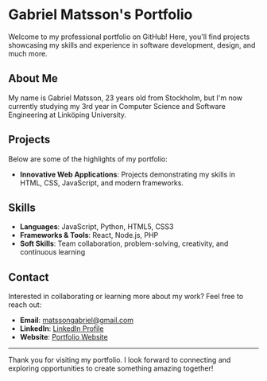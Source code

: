 # Gabriel Matsson's Portfolio

Welcome to my professional portfolio on GitHub! Here, you'll find projects showcasing my skills and experience in software development, design, and much more.

## About Me

My name is Gabriel Matsson, 23 years old from Stockholm, but I'm now currently studying my 3rd year in Computer Science and Software Engineering at Linköping University.

## Projects

Below are some of the highlights of my portfolio:

- **Innovative Web Applications**: Projects demonstrating my skills in HTML, CSS, JavaScript, and modern frameworks.

## Skills

- **Languages**: JavaScript, Python, HTML5, CSS3
- **Frameworks & Tools**: React, Node.js, PHP
- **Soft Skills**: Team collaboration, problem-solving, creativity, and continuous learning

## Contact

Interested in collaborating or learning more about my work? Feel free to reach out:

- **Email**: [matssongabriel@gmail.com](mailto:matssongabriel@gmail.com)
- **LinkedIn**: [LinkedIn Profile](https://www.linkedin.com/in/gabriel-matsson/)
- **Website**: [Portfolio Website](https://gabrielmatsson.github.io/Portfolio/)

---

Thank you for visiting my portfolio. I look forward to connecting and exploring opportunities to create something amazing together!
